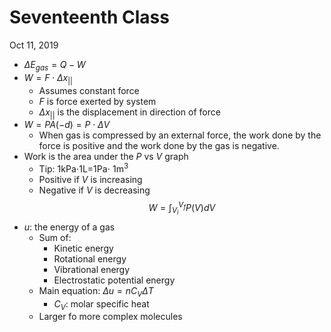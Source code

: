 # Seventeenth Class
Oct 11, 2019
* $\Delta E_{gas}=Q-W$
* $W=F\cdot\Delta x_{||}$
  * Assumes constant force
  * $F$ is force exerted by system
  * $\Delta x_{||}$ is the displacement in direction of force
* $W=PA(-d)=P\cdot \Delta V$
  * When gas is compressed by an external force, the work done by the force is positive and the work done by the gas is negative.
* Work is the area under the $P$ vs $V$ graph
  * Tip: 1kPa$\cdot$1L=1Pa$\cdot$ 1m$^3$
  * Positive if $V$ is increasing
  * Negative if $V$ is decreasing
$$
  W=\int_{V_i}^{V_f}P(V)dV
$$
* $u$: the energy of a gas
  * Sum of: 
    * Kinetic energy
    * Rotational energy
    * Vibrational energy
    * Electrostatic potential energy
  * Main equation: $\Delta u=nC_V\Delta T$
    * $C_V$: molar specific heat
  * Larger fo more complex molecules



